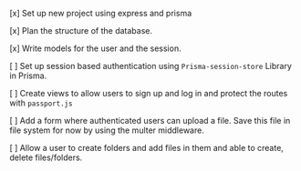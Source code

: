 [x] Set up new project using express and prisma

[x] Plan the structure of the database.

[x] Write models for the user and the session.

[ ] Set up session based authentication using `Prisma-session-store` Library in Prisma.

[ ] Create views to allow users to sign up and log in and protect the routes with `passport.js`

[ ] Add a form where authenticated users can upload a file. Save this file in file system for now by using the multer middleware.

[ ] Allow a user to create folders and add files in them and able to create, delete files/folders.